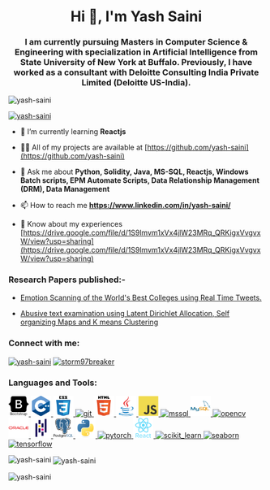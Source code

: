 <h1 align="center">Hi 👋, I'm Yash Saini</h1>
<h3 align="center">I am currently pursuing Masters in Computer Science & Engineering with specialization in Artificial Intelligence from State University of New York at Buffalo. Previously, I have worked as a consultant with Deloitte Consulting India Private Limited (Deloitte US-India).</h3>

<p align="left"> <img src="https://komarev.com/ghpvc/?username=yash-saini&label=Profile%20views&color=0e75b6&style=flat" alt="yash-saini" /> </p>

<p align="left"> <a href="https://github.com/ryo-ma/github-profile-trophy"><img src="https://github-profile-trophy.vercel.app/?username=yash-saini" alt="yash-saini" /></a> </p>

- 🌱 I’m currently learning **Reactjs**

- 👨‍💻 All of my projects are available at [https://github.com/yash-saini](https://github.com/yash-saini)

- 💬 Ask me about **Python, Solidity, Java, MS-SQL, Reactjs, Windows Batch scripts, EPM Automate Scripts, Data Relationship Management (DRM), Data Management**

- 📫 How to reach me **https://www.linkedin.com/in/yash-saini/**

- 📄 Know about my experiences [https://drive.google.com/file/d/1S9lmvm1xVx4jlW23MRq_QRKigxVvgvxW/view?usp=sharing](https://drive.google.com/file/d/1S9lmvm1xVx4jlW23MRq_QRKigxVvgvxW/view?usp=sharing)

<h3 align="left">Research Papers published:-</h3>

- [Emotion Scanning of the World's Best Colleges using Real Time Tweets.](https://link.springer.com/chapter/10.1007/978-981-15-5258-8_31?wt_mc=alerts.TOCseries)

- [Abusive text examination using Latent Dirichlet Allocation, Self organizing Maps and K means Clustering](https://ieeexplore.ieee.org/document/9121090)


<h3 align="left">Connect with me:</h3>
<p align="left">
<a href="https://linkedin.com/in/yash-saini" target="blank"><img align="center" src="https://raw.githubusercontent.com/rahuldkjain/github-profile-readme-generator/master/src/images/icons/Social/linked-in-alt.svg" alt="yash-saini" height="30" width="40" /></a>
<a href="https://www.leetcode.com/storm97breaker" target="blank"><img align="center" src="https://raw.githubusercontent.com/rahuldkjain/github-profile-readme-generator/master/src/images/icons/Social/leet-code.svg" alt="storm97breaker" height="30" width="40" /></a>
</p>

<h3 align="left">Languages and Tools:</h3>
<p align="left"> <a href="https://getbootstrap.com" target="_blank" rel="noreferrer"> <img src="https://raw.githubusercontent.com/devicons/devicon/master/icons/bootstrap/bootstrap-plain-wordmark.svg" alt="bootstrap" width="40" height="40"/> </a> <a href="https://www.w3schools.com/cpp/" target="_blank" rel="noreferrer"> <img src="https://raw.githubusercontent.com/devicons/devicon/master/icons/cplusplus/cplusplus-original.svg" alt="cplusplus" width="40" height="40"/> </a> <a href="https://www.w3schools.com/css/" target="_blank" rel="noreferrer"> <img src="https://raw.githubusercontent.com/devicons/devicon/master/icons/css3/css3-original-wordmark.svg" alt="css3" width="40" height="40"/> </a> <a href="https://git-scm.com/" target="_blank" rel="noreferrer"> <img src="https://www.vectorlogo.zone/logos/git-scm/git-scm-icon.svg" alt="git" width="40" height="40"/> </a> <a href="https://www.w3.org/html/" target="_blank" rel="noreferrer"> <img src="https://raw.githubusercontent.com/devicons/devicon/master/icons/html5/html5-original-wordmark.svg" alt="html5" width="40" height="40"/> </a> <a href="https://www.java.com" target="_blank" rel="noreferrer"> <img src="https://raw.githubusercontent.com/devicons/devicon/master/icons/java/java-original.svg" alt="java" width="40" height="40"/> </a> <a href="https://developer.mozilla.org/en-US/docs/Web/JavaScript" target="_blank" rel="noreferrer"> <img src="https://raw.githubusercontent.com/devicons/devicon/master/icons/javascript/javascript-original.svg" alt="javascript" width="40" height="40"/> </a> <a href="https://www.microsoft.com/en-us/sql-server" target="_blank" rel="noreferrer"> <img src="https://www.svgrepo.com/show/303229/microsoft-sql-server-logo.svg" alt="mssql" width="40" height="40"/> </a> <a href="https://www.mysql.com/" target="_blank" rel="noreferrer"> <img src="https://raw.githubusercontent.com/devicons/devicon/master/icons/mysql/mysql-original-wordmark.svg" alt="mysql" width="40" height="40"/> </a> <a href="https://opencv.org/" target="_blank" rel="noreferrer"> <img src="https://www.vectorlogo.zone/logos/opencv/opencv-icon.svg" alt="opencv" width="40" height="40"/> </a> <a href="https://www.oracle.com/" target="_blank" rel="noreferrer"> <img src="https://raw.githubusercontent.com/devicons/devicon/master/icons/oracle/oracle-original.svg" alt="oracle" width="40" height="40"/> </a> <a href="https://pandas.pydata.org/" target="_blank" rel="noreferrer"> <img src="https://raw.githubusercontent.com/devicons/devicon/2ae2a900d2f041da66e950e4d48052658d850630/icons/pandas/pandas-original.svg" alt="pandas" width="40" height="40"/> </a> <a href="https://www.postgresql.org" target="_blank" rel="noreferrer"> <img src="https://raw.githubusercontent.com/devicons/devicon/master/icons/postgresql/postgresql-original-wordmark.svg" alt="postgresql" width="40" height="40"/> </a> <a href="https://www.python.org" target="_blank" rel="noreferrer"> <img src="https://raw.githubusercontent.com/devicons/devicon/master/icons/python/python-original.svg" alt="python" width="40" height="40"/> </a> <a href="https://pytorch.org/" target="_blank" rel="noreferrer"> <img src="https://www.vectorlogo.zone/logos/pytorch/pytorch-icon.svg" alt="pytorch" width="40" height="40"/> </a> <a href="https://reactjs.org/" target="_blank" rel="noreferrer"> <img src="https://raw.githubusercontent.com/devicons/devicon/master/icons/react/react-original-wordmark.svg" alt="react" width="40" height="40"/> </a> <a href="https://scikit-learn.org/" target="_blank" rel="noreferrer"> <img src="https://upload.wikimedia.org/wikipedia/commons/0/05/Scikit_learn_logo_small.svg" alt="scikit_learn" width="40" height="40"/> </a> <a href="https://seaborn.pydata.org/" target="_blank" rel="noreferrer"> <img src="https://seaborn.pydata.org/_images/logo-mark-lightbg.svg" alt="seaborn" width="40" height="40"/> </a> <a href="https://www.tensorflow.org" target="_blank" rel="noreferrer"> <img src="https://www.vectorlogo.zone/logos/tensorflow/tensorflow-icon.svg" alt="tensorflow" width="40" height="40"/> </a> </p>

<p><img align="left" src="https://github-readme-stats.vercel.app/api/top-langs?username=yash-saini&show_icons=true&locale=en&layout=compact" alt="yash-saini" /></p>

<p>&nbsp;<img align="center" src="https://github-readme-stats.vercel.app/api?username=yash-saini&show_icons=true&locale=en" alt="yash-saini" /></p>

<p><img align="center" src="https://github-readme-streak-stats.herokuapp.com/?user=yash-saini&" alt="yash-saini" /></p>
